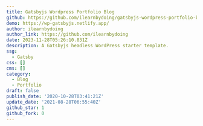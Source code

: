 ```yaml
---
title: Gatsbyjs Wordpress Portfolio Blog
github: https://github.com/ilearnbydoing/gatsbyjs-wordpress-portfolio-blog
demo: https://wp-gatsbyjs.netlify.app/
author: ilearnbydoing
author_link: https://github.com/ilearnbydoing
date: 2023-11-28T05:26:10.831Z
description: A Gatsbyjs headless WordPress starter template.
ssg:
  - Gatsby
css: []
cms: []
category:
  - Blog
  - Portfolio
draft: false
publish_date: '2020-10-28T03:41:21Z'
update_date: '2021-08-28T06:55:40Z'
github_star: 1
github_fork: 0
---
```

